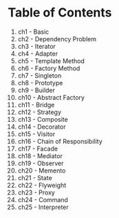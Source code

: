 # Table of Contents

1. ch1 - Basic  
2. ch2 - Dependency Problem  
3. ch3 - Iterator
4. ch4 - Adapter  
5. ch5 - Template Method  
6. ch6 - Factory Method  
7. ch7 - Singleton  
8. ch8 - Prototype  
9. ch9 - Builder  
10. ch10 - Abstract Factory  
11. ch11 - Bridge  
12. ch12 - Strategy  
13. ch13 - Composite  
14. ch14 - Decorator  
15. ch15 - Visitor  
16. ch16 - Chain of Responsibility  
17. ch17 - Facade  
18. ch18 - Mediator  
19. ch19 - Observer  
20. ch20 - Memento  
21. ch21 - State  
22. ch22 - Flyweight  
23. ch23 - Proxy  
24. ch24 - Command  
25. ch25 - Interpreter  
